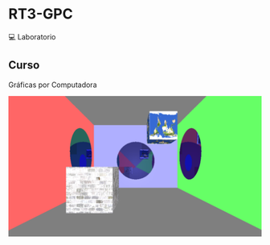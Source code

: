 # RT3-GPC
💻 Laboratorio
## Curso
Gráficas por Computadora

![Image text](https://github.com/carrillo21108/RT3-GPC/blob/main/screenshot.png)
